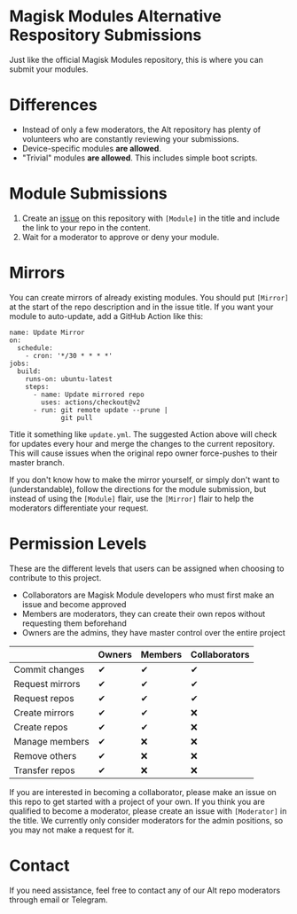 # Magisk Modules Alternative Respository Submissions
Just like the official Magisk Modules repository, this is where you can submit your modules.

# Differences
* Instead of only a few moderators, the Alt repository has plenty of volunteers who are constantly reviewing your submissions.
* Device-specific modules **are allowed**.
* "Trivial" modules **are allowed**. This includes simple boot scripts.

# Module Submissions
1. Create an [issue](https://github.com/Magisk-Modules-Alt-Repo/submission/issues) on this repository with `[Module]` in the title and include the link to your repo in the content.
2. Wait for a moderator to approve or deny your module.

# Mirrors
You can create mirrors of already existing modules. You should put `[Mirror]` at the start of the repo description and in the issue title. If you want your module to auto-update, add a GitHub Action like this:

```
name: Update Mirror
on:
  schedule:
    - cron: '*/30 * * * *'
jobs:
  build:
    runs-on: ubuntu-latest
    steps:
      - name: Update mirrored repo
        uses: actions/checkout@v2
      - run: git remote update --prune |
             git pull
```

Title it something like `update.yml`. The suggested Action above will check for updates every hour and merge the changes to the current repository. This will cause issues when the original repo owner force-pushes to their master branch.

If you don't know how to make the mirror yourself, or simply don't want to (understandable), follow the directions for the module submission, but instead of using the `[Module]` flair, use the `[Mirror]` flair to help the moderators differentiate your request.

# Permission Levels
These are the different levels that users can be assigned when choosing to contribute to this project.

* Collaborators are Magisk Module developers who must first make an issue and become approved
* Members are moderators, they can create their own repos without requesting them beforehand
* Owners are the admins, they have master control over the entire project

|                 	| Owners 	| Members 	| Collaborators 	|
|-----------------	|--------	|---------	|---------------	|
| Commit changes  	|    ✔   	|    ✔    	|       ✔       	|
| Request mirrors 	|    ✔   	|    ✔    	|       ✔       	|
| Request repos   	|    ✔   	|    ✔    	|       ✔       	|
| Create mirrors  	|    ✔   	|    ✔    	|       ❌       	|
| Create repos    	|    ✔   	|    ✔    	|       ❌       	|
| Manage members  	|    ✔   	|    ❌    	|       ❌       	|
| Remove others   	|    ✔   	|    ❌    	|       ❌       	|
| Transfer repos  	|    ✔   	|    ❌    	|       ❌       	|

If you are interested in becoming a collaborator, please make an issue on this repo to get started with a project of your own. If you think you are qualified to become a moderator, please create an issue with `[Moderator]` in the title. We currently only consider moderators for the admin positions, so you may not make a request for it.

# Contact
If you need assistance, feel free to contact any of our Alt repo moderators through email or Telegram.
